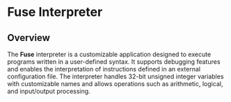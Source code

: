 # Fuse Interpreter

## Overview

The **Fuse** interpreter is a customizable application designed to execute programs written in a user-defined syntax. It supports debugging features and enables the interpretation of instructions defined in an external configuration file. The interpreter handles 32-bit unsigned integer variables with customizable names and allows operations such as arithmetic, logical, and input/output processing.

